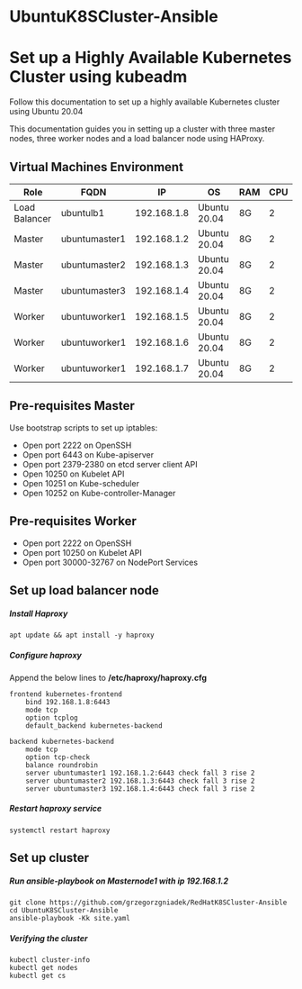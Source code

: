 # UbuntuK8SCluster-Ansible

# Set up a Highly Available Kubernetes Cluster using kubeadm
Follow this documentation to set up a highly available Kubernetes cluster using Ubuntu 20.04

This documentation guides you in setting up a cluster with three master nodes, three worker nodes and a load balancer node using HAProxy.

## Virtual Machines Environment
|Role|FQDN|IP|OS|RAM|CPU|
|----|----|----|----|----|----|
|Load Balancer|ubuntulb1|192.168.1.8|Ubuntu 20.04 |8G|2|
|Master|ubuntumaster1|192.168.1.2|Ubuntu 20.04|8G|2|
|Master|ubuntumaster2|192.168.1.3|Ubuntu 20.04|8G|2|
|Master|ubuntumaster3|192.168.1.4|Ubuntu 20.04|8G|2|
|Worker|ubuntuworker1|192.168.1.5|Ubuntu 20.04|8G|2|
|Worker|ubuntuworker1|192.168.1.6|Ubuntu 20.04|8G|2|
|Worker|ubuntuworker1|192.168.1.7|Ubuntu 20.04|8G|2|

## Pre-requisites Master
Use bootstrap scripts to set up iptables:
- Open port 2222 on OpenSSH
- Open port 6443 on Kube-apiserver
- Open port 2379-2380 on etcd server client API
- Open 10250 on Kubelet API
- Open 10251 on Kube-scheduler
- Open 10252 on Kube-controller-Manager

## Pre-requisites Worker
- Open port 2222 on OpenSSH
- Open port 10250 on Kubelet API
- Open port 30000-32767 on NodePort Services


## Set up load balancer node
##### Install Haproxy
```
apt update && apt install -y haproxy
```
##### Configure haproxy
Append the below lines to **/etc/haproxy/haproxy.cfg**
```
frontend kubernetes-frontend
    bind 192.168.1.8:6443
    mode tcp
    option tcplog
    default_backend kubernetes-backend

backend kubernetes-backend
    mode tcp
    option tcp-check
    balance roundrobin
    server ubuntumaster1 192.168.1.2:6443 check fall 3 rise 2
    server ubuntumaster2 192.168.1.3:6443 check fall 3 rise 2
    server ubuntumaster3 192.168.1.4:6443 check fall 3 rise 2
```
##### Restart haproxy service
```
systemctl restart haproxy
```

## Set up cluster
##### Run ansible-playbook on Masternode1 with ip 192.168.1.2
```
git clone https://github.com/grzegorzgniadek/RedHatK8SCluster-Ansible
cd UbuntuK8SCluster-Ansible
ansible-playbook -Kk site.yaml
```

##### Verifying the cluster
```
kubectl cluster-info
kubectl get nodes
kubectl get cs
```
